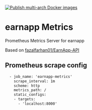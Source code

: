[![Publish multi-arch Docker images](https://github.com/Der-Henning/earnapp-metrics/actions/workflows/docker-multi-arch.yml/badge.svg?branch=main)](https://github.com/Der-Henning/earnapp-metrics/actions/workflows/docker-multi-arch.yml)

# earnapp Metrics

Prometheus Metrics Server for earnapp

Based on [fazalfarhan01/EarnApp-API](https://github.com/fazalfarhan01/EarnApp-API)

## Prometheus scrape config

````xml
  - job_name: 'earnapp-metrics'
    scrape_interval: 1m
    scheme: http
    metrics_path: /
    static_configs:
    - targets:
      - 'localhost:8000'
````
